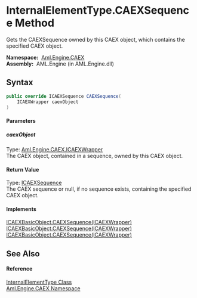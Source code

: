 InternalElementType.CAEXSequence Method
=======================================
Gets the CAEXSequence owned by this CAEX object, which contains the specified CAEX object.

  **Namespace:**  [Aml.Engine.CAEX][1]  
  **Assembly:**  AML.Engine (in AML.Engine.dll)

Syntax
------

```csharp
public override ICAEXSequence CAEXSequence(
	ICAEXWrapper caexObject
)
```

#### Parameters

##### *caexObject*
Type: [Aml.Engine.CAEX.ICAEXWrapper][2]  
The CAEX object, contained in a sequence, owned by this CAEX object.

#### Return Value
Type: [ICAEXSequence][3]  
 The CAEX sequence or null, if no sequence exists, containing the specified CAEX object. 
#### Implements
[ICAEXBasicObject.CAEXSequence(ICAEXWrapper)][4]  
[ICAEXBasicObject.CAEXSequence(ICAEXWrapper)][4]  
[ICAEXBasicObject.CAEXSequence(ICAEXWrapper)][4]  


See Also
--------

#### Reference
[InternalElementType Class][5]  
[Aml.Engine.CAEX Namespace][1]  

[1]: ../README.md
[2]: ../ICAEXWrapper/README.md
[3]: ../ICAEXSequence/README.md
[4]: ../ICAEXBasicObject/CAEXSequence.md
[5]: README.md
[6]: https://www.automationml.org
[7]: ../../icons/logoShade.png